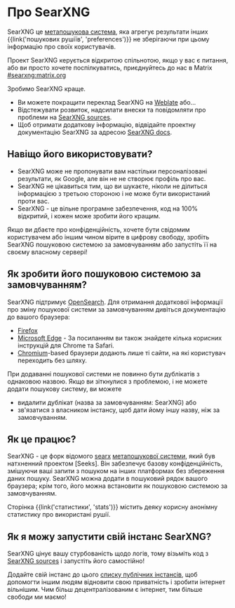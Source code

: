 # Про SearXNG

SearXNG це [метапошукова система], яка агрегує результати інших
{{link('пошукових рушіїв', 'preferences')}} не зберігаючи при цьому інформацію 
про своїх користувачів.

Проект SearXNG керується відкритою спільнотою, якщо у вас є питання,
або ви просто хочете поспілкуватись, приєднуйтесь до нас в Matrix [#searxng:matrix.org]

Зробимо SearXNG краще.

- Ви можете покращити переклад SearXNG на [Weblate] або...
- Відстежувати розвиток, надсилати внески та повідомляти про проблеми на [SearXNG sources].
- Щоб отримати додаткову інформацію, відвідайте проектну документацію SearXNG за адресою [SearXNG
  docs].

## Навіщо його використовувати?

- SearXNG може не пропонувати вам настільки персоналізовані результати, як Google, але він не
  не створює профіль про вас.
- SearXNG не цікавиться тим, що ви шукаєте, ніколи не ділиться інформацією з
  третьою стороною і не може бути використаний проти вас.
- SearXNG - це вільне програмне забезпечення, код на 100% відкритий, і кожен може
  зробити його кращим.

Якщо ви дбаєте про конфіденційність, хочете бути свідомим користувачем або іншим чином вірите
в цифрову свободу, зробіть SearXNG пошуковою системою за замовчуванням або запустіть її на своєму
власному сервері!

## Як зробити його пошуковою системою за замовчуванням?

SearXNG підтримує [OpenSearch].  Для отримання додаткової інформації про зміну пошукової системи за замовчуванням
дивіться документацію до вашого браузера:

- [Firefox]
- [Microsoft Edge] - За посиланням ви також знайдете кілька корисних інструкцій
  для Chrome та Safari.
- [Chromium]-based браузери додають лише ті сайти, на які користувач переходить без
  шляху.

При додаванні пошукової системи не повинно бути дублікатів з однаковою назвою.  Якщо
ви зіткнулися з проблемою, і не можете додати пошукову систему, ви можете

- видалити дублікат (назва за замовчуванням: SearXNG) або
- зв'язатися з власником інстансу, щоб дати йому іншу назву, ніж за замовчуванням.

## Як це працює?

SearXNG - це форк відомого [searx] [метапошукової системи], який був
натхненний проектом [Seeks].  Він забезпечує базову конфіденційність, змішуючи ваші
запити з пошуком на інших платформах без збереження даних пошуку.  SearXNG
можна додати в пошуковий рядок вашого браузера; крім того, його можна встановити як
пошуковою системою за замовчуванням.

Сторінка {{link('статистики', 'stats')}}  містить деяку корисну анонімну 
статистику про використані рушії.

## Як я можу запустити свій інстанс SearXNG?

SearXNG цінує вашу стурбованість щодо логів, тому візьміть код з
[SearXNG sources] і запустіть його самостійно!

Додайте свій інстанс до цього [списку публічних
інстансів]({{get_setting('brand.public_instances')}}), щоб допомогти іншим людям
відновити свою приватність і зробити інтернет вільнішим.  Чим більш децентралізованим є
інтернет, тим більше свободи ми маємо!

[SearXNG sources]: {{GIT_URL}}
[#searxng:matrix.org]: https://matrix.to/#/#searxng:matrix.org
[SearXNG docs]: {{get_setting('brand.docs_url')}}
[searx]: https://github.com/searx/searx
[метапошукова система]: https://uk.wikipedia.org/wiki/%D0%9C%D0%B5%D1%82%D0%B0%D0%BF%D0%BE%D1%88%D1%83%D0%BA%D0%BE%D0%B2%D0%B0_%D1%81%D0%B8%D1%81%D1%82%D0%B5%D0%BC%D0%B0
[метапошукової системи]: https://uk.wikipedia.org/wiki/%D0%9C%D0%B5%D1%82%D0%B0%D0%BF%D0%BE%D1%88%D1%83%D0%BA%D0%BE%D0%B2%D0%B0_%D1%81%D0%B8%D1%81%D1%82%D0%B5%D0%BC%D0%B0
[Weblate]: https://translate.codeberg.org/projects/searxng/
[Seeks project]: https://beniz.github.io/seeks/
[OpenSearch]: https://github.com/dewitt/opensearch/blob/master/opensearch-1-1-draft-6.md
[Firefox]: https://support.mozilla.org/uk/kb/dodati-abo-vidaliti-poshukovi-sistemi-v-firefox
[Microsoft Edge]: https://support.microsoft.com/uk-ua/microsoft-edge/%D0%B7%D0%BC%D1%96%D0%BD%D0%B8%D1%82%D0%B8-%D0%B7%D0%B0%D1%81%D1%96%D0%B1-%D0%BF%D0%BE%D1%88%D1%83%D0%BA%D1%83-%D0%B7%D0%B0-%D0%B7%D0%B0%D0%BC%D0%BE%D0%B2%D1%87%D1%83%D0%B2%D0%B0%D0%BD%D0%BD%D1%8F%D0%BC-f863c519-5994-a8ed-6859-00fbc123b782
[Chromium]: https://www.chromium.org/tab-to-search
